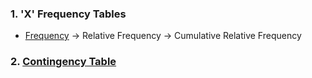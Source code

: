 ### 1. 'X' Frequency Tables
- [Frequency]([SC]-Descriptive-Analytics/[SC]-Data-Tabulation-and-Frequencies/[M]-Frequency-Table.md) &#8594; Relative Frequency &#8594; Cumulative Relative Frequency
### 2. [Contingency Table]([SC]-Descriptive-Analytics/[SC]-Data-Tabulation-and-Frequencies/[M]-Contingency-Table.md)
